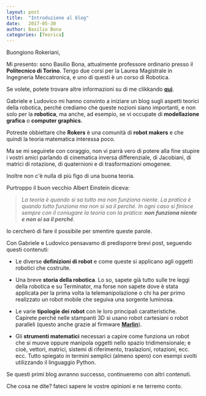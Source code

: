```yaml
---
layout: post
title:  "Introduzione al blog"
date:   2017-05-30
author: Basilio Bona
categories: [Teorica]
---
```

Buongiono Rokeriani,

Mi presento: sono Basilio Bona, attualmente professore ordinario presso il **Politecnico di Torino**. Tengo due corsi per la Laurea Magistrale in Ingegneria Meccatronica, e uno di questi è un corso di Robotica.

Se volete, potete trovare altre informazioni su di me clikkando [**qui**](http://www.ladispe.polito.it/robotica/Curriculum/bben.htm "qui").

Gabriele e Ludovico mi hanno convinto a iniziare un blog sugli aspetti teorici della robotica, perché crediamo che queste nozioni siano importanti, e non solo per la **robotica**, ma anche, ad esempio, se vi occupate di **modellazione grafica** o **computer graphics**.

Potreste obbiettare che **Rokers** è una comunità di **robot makers** e che quindi la teoria matematica interessa poco. 

Ma se mi seguirete con coraggio, non vi parrà vero di potere alla fine stupire i vostri amici parlando di cinematica inversa differenziale, di Jacobiani, di matrici di rotazione, di quaternioni e di trasformazioni omogenee.

Inoltre non c'è nulla di più figo di una buona teoria. 

Purtroppo il buon vecchio Albert Einstein diceva:

> *La teoria è quando si sa tutto ma non funziona niente. La pratica è quando tutto funziona ma non si sa il perché. In ogni caso si finisce sempre con il coniugare la teoria con la pratica: **non funziona niente e non si sa il perché**.*

Io cercherò di fare il possibile per smentire queste parole.

Con Gabriele e Ludovico pensavamo di predisporre brevi post, seguendo questi contenuti:

- Le diverse **definizioni di robot** e come queste si applicano agli oggetti robotici che costruite.


- Una breve **storia della robotica**. Lo so, sapete già tutto sulle tre leggi della robotica e su Terminator, ma forse non sapete dove è stata applicata per la prima volta la telemanipolazione o chi ha per primo realizzato un robot mobile che seguiva una sorgente luminosa. 

- Le varie **tipologie dei robot** con le loro  principali caratteristiche. Capirete perché nelle stampanti 3D si usano robot cartesiani o robot paralleli (questo anche grazie al firmware [**Marlin**](http://marlinfw.org/ "Marlin")).

- Gli **strumenti matematici** necessari a capire come funziona un robot che si muove oppure manipola oggetti nello spazio tridimensionale; e cioè, vettori, matrici, sistemi di riferimento, traslazioni, rotazioni, ecc. ecc. Tutto spiegato in termini semplici (almeno spero) con esempi svolti utilizzando il linguaggio Python.  

Se questi primi blog avranno successo, continueremo con altri contenuti.

Che cosa ne dite? fateci sapere le vostre opinioni e ne terremo conto.
